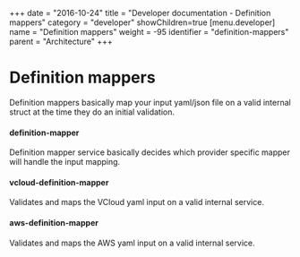 +++
date = "2016-10-24"
title = "Developer documentation - Definition mappers"
category = "developer"
showChildren=true
[menu.developer]
  name = "Definition mappers"
  weight = -95
  identifier = "definition-mappers"
  parent = "Architecture"
+++

# Definition mappers

Definition mappers basically map your input yaml/json file on a valid internal struct at the time they do an initial validation.

#### definition-mapper

Definition mapper service basically decides which provider specific mapper will handle the input mapping.


#### vcloud-definition-mapper

Validates and maps the VCloud yaml input on a valid internal service.


#### aws-definition-mapper

Validates and maps the AWS yaml input on a valid internal service.
